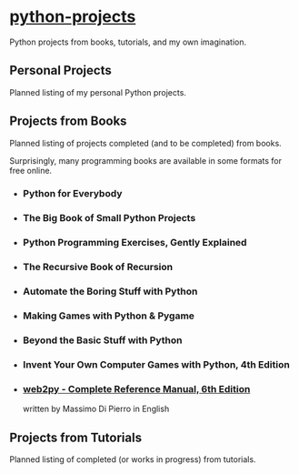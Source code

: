 # [python-projects](https://github.com/dan-carroll/python-projects)

Python projects from books, tutorials, and my own imagination.

## Personal Projects

Planned listing of my personal Python projects.

## Projects from Books

Planned listing of projects completed (and to be completed) from books.


Surprisingly, many programming books are available in some formats for free online.

- ### Python for Everybody

- ### The Big Book of Small Python Projects

- ### Python Programming Exercises, Gently Explained

- ### The Recursive Book of Recursion

- ### Automate the Boring Stuff with Python

- ### Making Games with Python & Pygame

- ### Beyond the Basic Stuff with Python

- ### Invent Your Own Computer Games with Python, 4th Edition

- ### [web2py - Complete Reference Manual, 6th Edition](http://www.web2py.com/book)

    written by Massimo Di Pierro in English

## Projects from Tutorials
Planned listing of completed (or works in progress) from tutorials.
